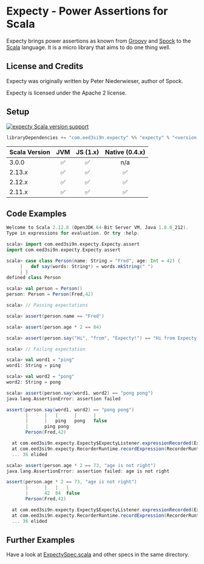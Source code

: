 # Expecty - Power Assertions for Scala

Expecty brings power assertions as known from [Groovy](http://groovy.codehaus.org) and [Spock](http://spockframework.org)
to the [Scala](http://scala-lang.org) language. It is a micro library that aims to do one thing well.

## License and Credits

Expecty was originally written by Peter Niederwieser, author of Spock.

Expecty is licensed under the Apache 2 license.

## Setup

[![expecty Scala version support](https://index.scala-lang.org/eed3si9n/expecty/expecty/latest-by-scala-version.svg?color=orange)](https://index.scala-lang.org/eed3si9n/expecty/expecty)

```scala
libraryDependencies += "com.eed3si9n.expecty" %% "expecty" % "<version (see above)>" % Test
```

| Scala Version | JVM | JS (1.x) | Native (0.4.x) |
| ------------- | :-: | :------: | :------------: |
| 3.0.0         | ✅  |   ✅     |     n/a        |
| 2.13.x        | ✅  |   ✅     |     ✅         |
| 2.12.x        | ✅  |   ✅     |     ✅         |
| 2.11.x        | ✅  |   ✅     |     ✅         |



## Code Examples

```scala
Welcome to Scala 2.12.8 (OpenJDK 64-Bit Server VM, Java 1.8.0_212).
Type in expressions for evaluation. Or try :help.

scala> import com.eed3si9n.expecty.Expecty.assert
import com.eed3si9n.expecty.Expecty.assert

scala> case class Person(name: String = "Fred", age: Int = 42) {
     |   def say(words: String*) = words.mkString(" ")
     | }
defined class Person

scala> val person = Person()
person: Person = Person(Fred,42)

scala> // Passing expectations

scala> assert(person.name == "Fred")

scala> assert(person.age * 2 == 84)

scala> assert(person.say("Hi", "from", "Expecty!") == "Hi from Expecty!")

scala> // Failing expectation

scala> val word1 = "ping"
word1: String = ping

scala> val word2 = "pong"
word2: String = pong

scala> assert(person.say(word1, word2) == "pong pong")
java.lang.AssertionError: assertion failed

assert(person.say(word1, word2) == "pong pong")
       |      |   |      |      |
       |      |   ping   pong   false
       |      ping pong
       Person(Fred,42)

  at com.eed3si9n.expecty.Expecty$ExpectyListener.expressionRecorded(Expecty.scala:35)
  at com.eed3si9n.expecty.RecorderRuntime.recordExpression(RecorderRuntime.scala:39)
  ... 36 elided

scala> assert(person.age * 2 == 73, "age is not right")
java.lang.AssertionError: assertion failed: age is not right

assert(person.age * 2 == 73, "age is not right")
       |      |   |   |
       |      42  84  false
       Person(Fred,42)

  at com.eed3si9n.expecty.Expecty$ExpectyListener.expressionRecorded(Expecty.scala:35)
  at com.eed3si9n.expecty.RecorderRuntime.recordExpression(RecorderRuntime.scala:39)
  ... 36 elided
```

## Further Examples

Have a look at [ExpectySpec.scala](https://github.com/eed3si9n/expecty/blob/master/jvm/src/test/scala/org/expecty/ExpectySpec.scala)
and other specs in the same directory.
